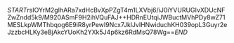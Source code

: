 $START$rsIOYrM2gIhARa7xdHcBvXpPZgT4m1LXVbj6/iJ0iYVURUGIvXDUcNFZwZndd5k9/M920ASmF9H2ihVQuFAJ++HDRnEUtqiJWBuctMVhPDy8wZ71MESLkpWMThbqog6E9iR8yrPewI9Ncx7JklJvIHNwiduchKH039opL3Guyr2eJzzbcHLKy3eBjAkcYUoKh2YXk5J4p6kz6RdMsQ78Wg==$END$